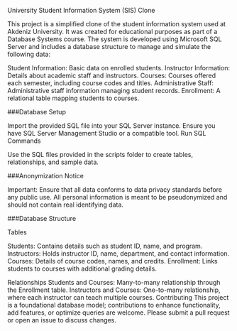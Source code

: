 University Student Information System (SIS) Clone

This project is a simplified clone of the student information system used at Akdeniz University. It was created for educational purposes as part of a Database Systems course. The system is developed using Microsoft SQL Server and includes a database structure to manage and simulate the following data:

Student Information: Basic data on enrolled students.
Instructor Information: Details about academic staff and instructors.
Courses: Courses offered each semester, including course codes and titles.
Administrative Staff: Administrative staff information managing student records.
Enrollment: A relational table mapping students to courses.

###Database Setup

Import the provided SQL file into your SQL Server instance.
Ensure you have SQL Server Management Studio or a compatible tool.
Run SQL Commands

Use the SQL files provided in the scripts folder to create tables, relationships, and sample data.

###Anonymization Notice

Important: Ensure that all data conforms to data privacy standards before any public use.
All personal information is meant to be pseudonymized and should not contain real identifying data.

###Database Structure

Tables

Students: Contains details such as student ID, name, and program.
Instructors: Holds instructor ID, name, department, and contact information.
Courses: Details of course codes, names, and credits.
Enrollment: Links students to courses with additional grading details.

Relationships
Students and Courses: Many-to-many relationship through the Enrollment table.
Instructors and Courses: One-to-many relationship, where each instructor can teach multiple courses.
Contributing
This project is a foundational database model; contributions to enhance functionality, add features, or optimize queries are welcome. Please submit a pull request or open an issue to discuss changes.
